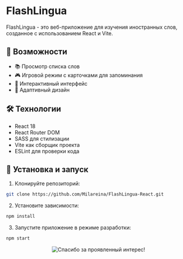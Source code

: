 # FlashLingua

FlashLingua - это веб-приложение для изучения иностранных слов, созданное с использованием React и Vite.

## 🚀 Возможности

- 📚 Просмотр списка слов
- 🎮 Игровой режим с карточками для запоминания
- 🔄 Интерактивный интерфейс
- 📱 Адаптивный дизайн

## 🛠 Технологии

- React 18
- React Router DOM
- SASS для стилизации
- Vite как сборщик проекта
- ESLint для проверки кода

## 🚀 Установка и запуск

1. Клонируйте репозиторий:
```bash
git clone https://github.com/Milareina/FlashLingua-React.git
```

2. Установите зависимости:
```bash
npm install
```

3. Запустите приложение в режиме разработки:
```bash
npm start
```

<p align="center">
  <img src="https://readme-typing-svg.demolab.com?font=Fira+Code&pause=1500&color=5A03FC&center=true&vCenter=true&width=600&lines=%D0%A1%D0%BF%D0%B0%D1%81%D0%B8%D0%B1%D0%BE+%D0%B7%D0%B0+%D0%B2%D0%B0%D1%88+%D0%B8%D0%BD%D1%82%D0%B5%D1%80%D0%B5%D1%81!" alt="Спасибо за проявленный интерес!" />
</p>

